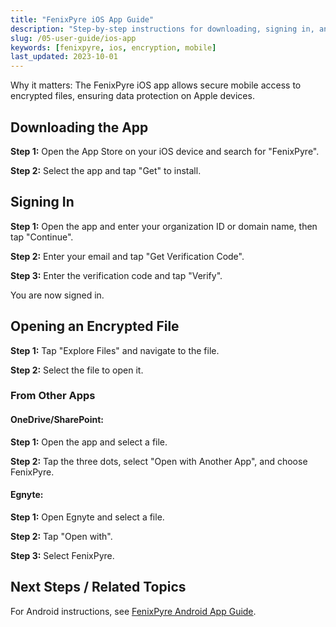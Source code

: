 ```yaml
---
title: "FenixPyre iOS App Guide"
description: "Step-by-step instructions for downloading, signing in, and opening encrypted files on the iOS app."
slug: /05-user-guide/ios-app
keywords: [fenixpyre, ios, encryption, mobile]
last_updated: 2023-10-01
---
```


Why it matters: The FenixPyre iOS app allows secure mobile access to encrypted files, ensuring data protection on Apple devices.

## Downloading the App

**Step 1:** Open the App Store on your iOS device and search for "FenixPyre".

**Step 2:** Select the app and tap "Get" to install.

<!-- IMG: ./media/05-user-guide/ios-download.png | Alt: App Store search for FenixPyre -->

## Signing In

**Step 1:** Open the app and enter your organization ID or domain name, then tap "Continue".

<!-- IMG: ./media/05-user-guide/ios-signin-step1.png | Alt: Enter domain in app -->

**Step 2:** Enter your email and tap "Get Verification Code".

<!-- IMG: ./media/05-user-guide/ios-signin-step2.png | Alt: Enter email and request code -->

**Step 3:** Enter the verification code and tap "Verify".

<!-- IMG: ./media/05-user-guide/ios-signin-step3.png | Alt: Verify code in app -->

You are now signed in.

<!-- IMG: ./media/05-user-guide/ios-signed-in.png | Alt: iOS app home screen -->

## Opening an Encrypted File

**Step 1:** Tap "Explore Files" and navigate to the file.

**Step 2:** Select the file to open it.

<!-- IMG: ./media/05-user-guide/ios-open-file.png | Alt: Opening file in app -->

### From Other Apps

#### OneDrive/SharePoint:

**Step 1:** Open the app and select a file.

**Step 2:** Tap the three dots, select "Open with Another App", and choose FenixPyre.

<!-- IMG: ./media/05-user-guide/ios-onedrive-open.png | Alt: Open file in OneDrive with FenixPyre -->

#### Egnyte:

**Step 1:** Open Egnyte and select a file.

**Step 2:** Tap "Open with".

**Step 3:** Select FenixPyre.

<!-- IMG: ./media/05-user-guide/ios-egnyte-open.png | Alt: Viewing file in app -->

## Next Steps / Related Topics
For Android instructions, see [FenixPyre Android App Guide](/05-user-guide/android-app.md).
